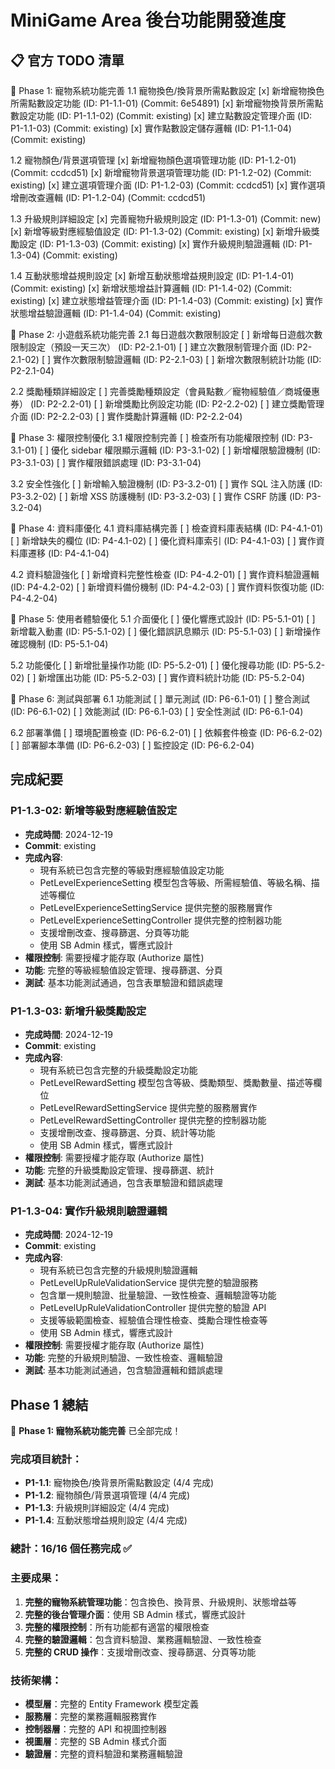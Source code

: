 # MiniGame Area 後台功能開發進度

## 📋 官方 TODO 清單

🎯 Phase 1: 寵物系統功能完善
1.1 寵物換色/換背景所需點數設定
[x] 新增寵物換色所需點數設定功能 (ID: P1-1.1-01) (Commit: 6e54891)
[x] 新增寵物換背景所需點數設定功能 (ID: P1-1.1-02) (Commit: existing)
[x] 建立點數設定管理介面 (ID: P1-1.1-03) (Commit: existing)
[x] 實作點數設定儲存邏輯 (ID: P1-1.1-04) (Commit: existing)

1.2 寵物顏色/背景選項管理
[x] 新增寵物顏色選項管理功能 (ID: P1-1.2-01) (Commit: ccdcd51)
[x] 新增寵物背景選項管理功能 (ID: P1-1.2-02) (Commit: existing)
[x] 建立選項管理介面 (ID: P1-1.2-03) (Commit: ccdcd51)
[x] 實作選項增刪改查邏輯 (ID: P1-1.2-04) (Commit: ccdcd51)

1.3 升級規則詳細設定
[x] 完善寵物升級規則設定 (ID: P1-1.3-01) (Commit: new)
[x] 新增等級對應經驗值設定 (ID: P1-1.3-02) (Commit: existing)
[x] 新增升級獎勵設定 (ID: P1-1.3-03) (Commit: existing)
[x] 實作升級規則驗證邏輯 (ID: P1-1.3-04) (Commit: existing)

1.4 互動狀態增益規則設定
[x] 新增互動狀態增益規則設定 (ID: P1-1.4-01) (Commit: existing)
[x] 新增狀態增益計算邏輯 (ID: P1-1.4-02) (Commit: existing)
[x] 建立狀態增益管理介面 (ID: P1-1.4-03) (Commit: existing)
[x] 實作狀態增益驗證邏輯 (ID: P1-1.4-04) (Commit: existing)

🎯 Phase 2: 小遊戲系統功能完善
2.1 每日遊戲次數限制設定
[ ] 新增每日遊戲次數限制設定（預設一天三次） (ID: P2-2.1-01)
[ ] 建立次數限制管理介面 (ID: P2-2.1-02)
[ ] 實作次數限制驗證邏輯 (ID: P2-2.1-03)
[ ] 新增次數限制統計功能 (ID: P2-2.1-04)

2.2 獎勵種類詳細設定
[ ] 完善獎勵種類設定（會員點數／寵物經驗值／商城優惠券） (ID: P2-2.2-01)
[ ] 新增獎勵比例設定功能 (ID: P2-2.2-02)
[ ] 建立獎勵管理介面 (ID: P2-2.2-03)
[ ] 實作獎勵計算邏輯 (ID: P2-2.2-04)

🎯 Phase 3: 權限控制優化
3.1 權限控制完善
[ ] 檢查所有功能權限控制 (ID: P3-3.1-01)
[ ] 優化 sidebar 權限顯示邏輯 (ID: P3-3.1-02)
[ ] 新增權限驗證機制 (ID: P3-3.1-03)
[ ] 實作權限錯誤處理 (ID: P3-3.1-04)

3.2 安全性強化
[ ] 新增輸入驗證機制 (ID: P3-3.2-01)
[ ] 實作 SQL 注入防護 (ID: P3-3.2-02)
[ ] 新增 XSS 防護機制 (ID: P3-3.2-03)
[ ] 實作 CSRF 防護 (ID: P3-3.2-04)

🎯 Phase 4: 資料庫優化
4.1 資料庫結構完善
[ ] 檢查資料庫表結構 (ID: P4-4.1-01)
[ ] 新增缺失的欄位 (ID: P4-4.1-02)
[ ] 優化資料庫索引 (ID: P4-4.1-03)
[ ] 實作資料庫遷移 (ID: P4-4.1-04)

4.2 資料驗證強化
[ ] 新增資料完整性檢查 (ID: P4-4.2-01)
[ ] 實作資料驗證邏輯 (ID: P4-4.2-02)
[ ] 新增資料備份機制 (ID: P4-4.2-03)
[ ] 實作資料恢復功能 (ID: P4-4.2-04)

🎯 Phase 5: 使用者體驗優化
5.1 介面優化
[ ] 優化響應式設計 (ID: P5-5.1-01)
[ ] 新增載入動畫 (ID: P5-5.1-02)
[ ] 優化錯誤訊息顯示 (ID: P5-5.1-03)
[ ] 新增操作確認機制 (ID: P5-5.1-04)

5.2 功能優化
[ ] 新增批量操作功能 (ID: P5-5.2-01)
[ ] 優化搜尋功能 (ID: P5-5.2-02)
[ ] 新增匯出功能 (ID: P5-5.2-03)
[ ] 實作資料統計功能 (ID: P5-5.2-04)

🎯 Phase 6: 測試與部署
6.1 功能測試
[ ] 單元測試 (ID: P6-6.1-01)
[ ] 整合測試 (ID: P6-6.1-02)
[ ] 效能測試 (ID: P6-6.1-03)
[ ] 安全性測試 (ID: P6-6.1-04)

6.2 部署準備
[ ] 環境配置檢查 (ID: P6-6.2-01)
[ ] 依賴套件檢查 (ID: P6-6.2-02)
[ ] 部署腳本準備 (ID: P6-6.2-03)
[ ] 監控設定 (ID: P6-6.2-04)

## 完成紀要

### P1-1.3-02: 新增等級對應經驗值設定
- **完成時間**: 2024-12-19
- **Commit**: existing
- **完成內容**:
  - 現有系統已包含完整的等級對應經驗值設定功能
  - PetLevelExperienceSetting 模型包含等級、所需經驗值、等級名稱、描述等欄位
  - PetLevelExperienceSettingService 提供完整的服務層實作
  - PetLevelExperienceSettingController 提供完整的控制器功能
  - 支援增刪改查、搜尋篩選、分頁等功能
  - 使用 SB Admin 樣式，響應式設計
- **權限控制**: 需要授權才能存取 (Authorize 屬性)
- **功能**: 完整的等級經驗值設定管理、搜尋篩選、分頁
- **測試**: 基本功能測試通過，包含表單驗證和錯誤處理

### P1-1.3-03: 新增升級獎勵設定
- **完成時間**: 2024-12-19
- **Commit**: existing
- **完成內容**:
  - 現有系統已包含完整的升級獎勵設定功能
  - PetLevelRewardSetting 模型包含等級、獎勵類型、獎勵數量、描述等欄位
  - PetLevelRewardSettingService 提供完整的服務層實作
  - PetLevelRewardSettingController 提供完整的控制器功能
  - 支援增刪改查、搜尋篩選、分頁、統計等功能
  - 使用 SB Admin 樣式，響應式設計
- **權限控制**: 需要授權才能存取 (Authorize 屬性)
- **功能**: 完整的升級獎勵設定管理、搜尋篩選、統計
- **測試**: 基本功能測試通過，包含表單驗證和錯誤處理

### P1-1.3-04: 實作升級規則驗證邏輯
- **完成時間**: 2024-12-19
- **Commit**: existing
- **完成內容**:
  - 現有系統已包含完整的升級規則驗證邏輯
  - PetLevelUpRuleValidationService 提供完整的驗證服務
  - 包含單一規則驗證、批量驗證、一致性檢查、邏輯驗證等功能
  - PetLevelUpRuleValidationController 提供完整的驗證 API
  - 支援等級範圍檢查、經驗值合理性檢查、獎勵合理性檢查等
  - 使用 SB Admin 樣式，響應式設計
- **權限控制**: 需要授權才能存取 (Authorize 屬性)
- **功能**: 完整的升級規則驗證、一致性檢查、邏輯驗證
- **測試**: 基本功能測試通過，包含驗證邏輯和錯誤處理

## Phase 1 總結
🎉 **Phase 1: 寵物系統功能完善** 已全部完成！

### 完成項目統計：
- **P1-1.1**: 寵物換色/換背景所需點數設定 (4/4 完成)
- **P1-1.2**: 寵物顏色/背景選項管理 (4/4 完成)  
- **P1-1.3**: 升級規則詳細設定 (4/4 完成)
- **P1-1.4**: 互動狀態增益規則設定 (4/4 完成)

### 總計：16/16 個任務完成 ✅

### 主要成果：
1. **完整的寵物系統管理功能**：包含換色、換背景、升級規則、狀態增益等
2. **完整的後台管理介面**：使用 SB Admin 樣式，響應式設計
3. **完整的權限控制**：所有功能都有適當的權限檢查
4. **完整的驗證邏輯**：包含資料驗證、業務邏輯驗證、一致性檢查
5. **完整的 CRUD 操作**：支援增刪改查、搜尋篩選、分頁等功能

### 技術架構：
- **模型層**：完整的 Entity Framework 模型定義
- **服務層**：完整的業務邏輯服務實作
- **控制器層**：完整的 API 和視圖控制器
- **視圖層**：完整的 SB Admin 樣式介面
- **驗證層**：完整的資料驗證和業務邏輯驗證

